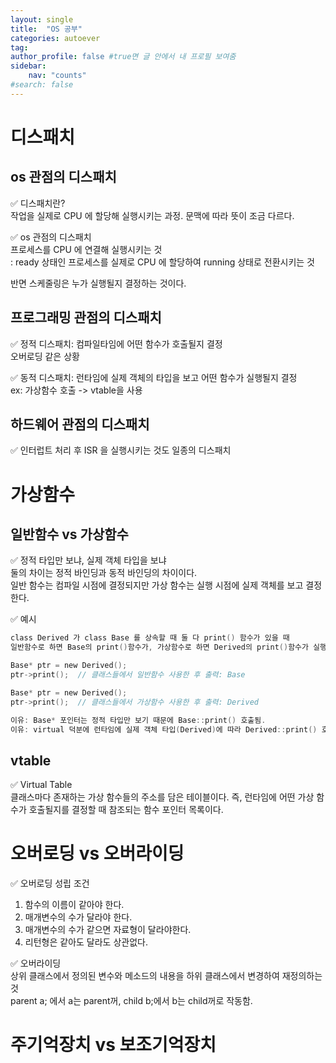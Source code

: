 ```yaml
---
layout: single
title:  "OS 공부"
categories: autoever
tag: 
author_profile: false #true면 글 안에서 내 프로필 보여줌
sidebar:
    nav: "counts"
#search: false
---
```


# 디스패치

## os 관점의 디스패치

✅ 디스패치란?   
작업을 실제로 CPU 에 할당해 실행시키는 과정. 문맥에 따라 뜻이 조금 다르다.   
   
✅ os 관점의 디스패치   
프로세스를 CPU 에 연결해 실행시키는 것   
: ready 상태인 프로세스를 실제로 CPU 에 할당하여 running 상태로 전환시키는 것   
   
반면 스케줄링은 누가 실행될지 결정하는 것이다.

## 프로그래밍 관점의 디스패치

✅ 정적 디스패치: 컴파일타임에 어떤 함수가 호출될지 결정   
오버로딩 같은 상황   
   
✅ 동적 디스패치: 런타임에 실제 객체의 타입을 보고 어떤 함수가 실행될지 결정   
ex: 가상함수 호출 -> vtable을 사용   

## 하드웨어 관점의 디스패치

✅ 인터럽트 처리 후 ISR 을 실행시키는 것도 일종의 디스패치

# 가상함수

## 일반함수 vs 가상함수

✅ 정적 타입만 보냐, 실제 객체 타입을 보냐   
둘의 차이는 정적 바인딩과 동적 바인딩의 차이이다.   
일반 함수는 컴파일 시점에 결정되지만 가상 함수는 실행 시점에 실제 객체를 보고 결정한다.   
   
✅ 예시   
```c
class Derived 가 class Base 를 상속할 때 둘 다 print() 함수가 있을 때
일반함수로 하면 Base의 print()함수가, 가상함수로 하면 Derived의 print()함수가 실행된다.

Base* ptr = new Derived();
ptr->print();  // 클래스들에서 일반함수 사용한 후 출력: Base

Base* ptr = new Derived();
ptr->print();  // 클래스들에서 가상함수 사용한 후 출력: Derived

이유: Base* 포인터는 정적 타입만 보기 때문에 Base::print() 호출됨.
이유: virtual 덕분에 런타임에 실제 객체 타입(Derived)에 따라 Derived::print() 호출됨.
```

## vtable

✅ Virtual Table   
클래스마다 존재하는 가상 함수들의 주소를 담은 테이블이다. 즉, 런타임에 어떤 가상 함수가 호출될지를 결정할 때 참조되는 함수 포인터 목록이다.   
   
# 오버로딩 vs 오버라이딩

✅ 오버로딩 성립 조건   
1. 함수의 이름이 같아야 한다.   
2. 매개변수의 수가 달라야 한다.   
3. 매개변수의 수가 같으면 자료형이 달라야한다.   
4. 리턴형은 같아도 달라도 상관없다.   
   
✅ 오버라이딩   
상위 클래스에서 정의된 변수와 메소드의 내용을 하위 클래스에서 변경하여 재정의하는 것   
parent a; 에서 a는 parent꺼, child b;에서 b는 child꺼로 작동함.   
   
# 주기억장치 vs 보조기억장치




